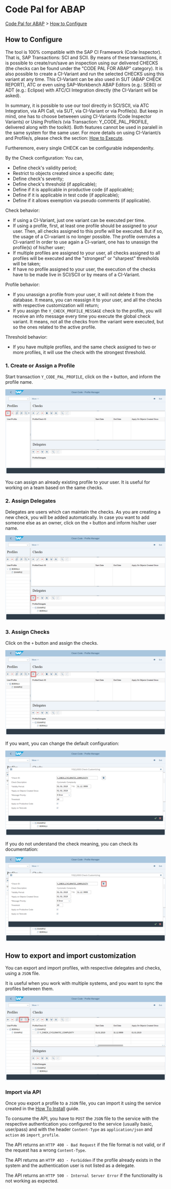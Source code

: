 # Code Pal for ABAP

[Code Pal for ABAP](../README.md) > [How to Configure](how-to-configure.md)

## How to Configure

The tool is 100% compatible with the SAP CI Framework (Code Inspector). That is, SAP Transactions: SCI and SCII. By means of these transactions, it is possible to create/run/save an inspection using our delivered CHECKS (the checks can be found under the "CODE PAL FOR ABAP" category). 
It is also possible to create a CI-Variant and run the selected CHECKS using this variant at any time. This CI-Variant can be also used in SUT (ABAP CHECK REPORT), ATC or even using SAP-Workbench ABAP Editors (e.g.: SE80) or ADT (e.g.: Eclipse) with ATC/CI Integration directly (the CI-Variant will be asked).

In summary, it is possible to use our tool directly in SCI/SCII, via ATC Integration, via API Call, via SUT, via CI-Variant or via Profile(s).
But keep in mind, one has to choose betweeen using CI-Variants (Code Inspector Variants) or Using Profile/s (via Transaction: Y_CODE_PAL_PROFILE, delivered along with the toolkit). Both features cannot be used in paralell in the same system for the same user. For more details on using CI-Variant/s and Profile/s, please check the section: [How to Execute](https://github.com/SAP/code-pal-for-abap/blob/master/pages/how-to-execute.md). 

Furtheremore, every single CHECK can be configurable independenlty.

By the Check configuration: You can,

* Define check's validity period;
* Restrict to objects created since a specific date;
* Define check's severity;
* Define check's threshold (if applicable);
* Define if it is applicable in productive code (if applicable);
* Define if it is applicable in test code (if applicable);
* Define if it allows exemption via pseudo comments (if applicable).

Check behavior:

* If using a CI-Variant, just one variant can be executed per time. 
* If using a profile, first, at least one profile should be assigned to your user. Then, all checks assigned to this profle will be executed. But if so, the usage of a CI-variant is no longer possible. The profile overrules a CI-variant! In order to use again a CI-variant, one has to unassign the profile(s) of his/her user;
* If multiple profiles are assigned to your user, all checks assigned to all profiles will be executed and the "strongest" or "sharpest" thresholds will be taken;
* If have no profile assigned to your user, the execution of the checks have to be made live in SCI/SCII or by means of a CI-Variant.

Profile behavior:

* If you unassign a profile from your user, it will not delete it from the database. It means, you can reassign it to your user, and all the checks with respective customization will return;
* If you assign the `Y_CHECK_PROFILE_MESSAGE` check to the profile, you will receive an info message every time you execute the global check variant. It means, not all the checks from the variant were executed, but so the ones related to the active profile.

Threshold behavior:

* If you have multiple profiles, and the same check assigned to two or more profiles, it will use the check with the strongest threshold.
  
### 1. Create or Assign a Profile

Start transaction `Y_CODE_PAL_PROFILE`, click on the `+` button, and inform the profile name.

![create a profile](imgs/create-profile.png)

You can assign an already existing profile to your user. It is useful for working on a team based on the same checks.

### 2. Assign Delegates

Delegates are users which can maintain the checks. As you are creating a new check, you will be added automatically. In case you want to add someone else as an owner, click on the `+` button and inform his/her user name.

![assign delegate](imgs/assign-delegate.png)

### 3. Assign Checks

Click on the `+` button and assign the checks.

![assign check](imgs/assign-check.png)

If you want, you can change the default configuration:

![customize check](imgs/customize-check.png)

If you do not understand the check meaning, you can check its documentation:

![check documentation](imgs/check-documentation.png)

## How to export and import customization

You can export and import profiles, with respective delegates and checks, using a `JSON` file.

It is useful when you work with multiple systems, and you want to sync the profiles between them.

![import and export feature](imgs/import-export-feature.png)

### Import via API

Once you export a profile to a `JSON` file, you can import it using the service created in the [How To Install](how-to-install.md) guide.

To consume the API, you have to `POST` the `JSON` file to the service with the respective authentication you configured to the service (usually basic, user/pass) and with the header `Content-Type` as `application/json` and `action` as `import_profile`.

The API returns an `HTTP 400 - Bad Request` if the file format is not valid, or if the request has a wrong `Content-Type`.

The API returns an `HTTP 403 - Forbidden` if the profile already exists in the system and the authentication user is not listed as a delegate.

The API returns an `HTTP 500 - Internal Server Error` if the functionality is not working as expected.

